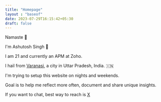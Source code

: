 ```yaml
---
title: "Homepage"
layout : "baseof"
date: 2023-07-29T16:15:42+05:30
draft: false
---
```


Namaste 🙏 

I'm Ashutosh Singh 👋

I am 21 and currently an APM at Zoho.

I hail from [Varanasi](https://en.wikipedia.org/wiki/Varanasi), a city in Uttar Pradesh, India. 🇮🇳

I'm trying to setup this website on nights and weekends.

Goal is to help me reflect more often, document and share unique insights.

If you want to chat, best way to reach is [X](https://x.com/iamashutosh7)